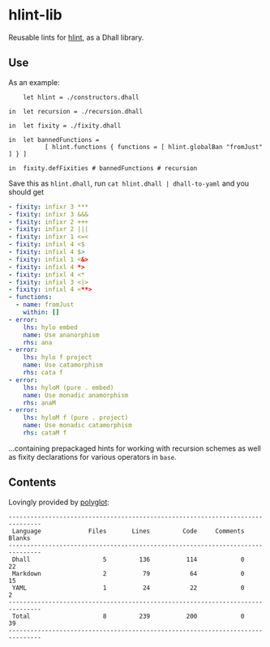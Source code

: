# hlint-lib

Reusable lints for [hlint](http://hackage.haskell.org/package/hlint), as a Dhall
library.

## Use

As an example:

```dhall
    let hlint = ./constructors.dhall

in  let recursion = ./recursion.dhall

in  let fixity = ./fixity.dhall

in  let bannedFunctions =
          [ hlint.functions { functions = [ hlint.globalBan "fromJust" ] } ]

in  fixity.defFixities # bannedFunctions # recursion
```

Save this as `hlint.dhall`, run `cat hlint.dhall | dhall-to-yaml` and you should
get

```yaml
- fixity: infixr 3 ***
- fixity: infixr 3 &&&
- fixity: infixr 2 +++
- fixity: infixr 2 |||
- fixity: infixr 1 <=<
- fixity: infixl 4 <$
- fixity: infixl 4 $>
- fixity: infixl 1 <&>
- fixity: infixl 4 *>
- fixity: infixl 4 <*
- fixity: infixl 3 <|>
- fixity: infixl 4 <**>
- functions:
  - name: fromJust
    within: []
- error:
    lhs: hylo embed
    name: Use ananorphism
    rhs: ana
- error:
    lhs: hylo f project
    name: Use catamorphism
    rhs: cata f
- error:
    lhs: hyloM (pure . embed)
    name: Use monadic anamorphism
    rhs: anaM
- error:
    lhs: hyloM f (pure . project)
    name: Use monadic catamorphism
    rhs: cataM f
```

...containing prepackaged hints for working with recursion schemes as well as
fixity declarations for various operators in `base`.

## Contents

Lovingly provided by [polyglot](http://github.com/vmchale/polyglot):

```
-------------------------------------------------------------------------------
 Language             Files       Lines         Code     Comments       Blanks
-------------------------------------------------------------------------------
 Dhall                    5         136          114            0           22
 Markdown                 2          79           64            0           15
 YAML                     1          24           22            0            2
-------------------------------------------------------------------------------
 Total                    8         239          200            0           39
-------------------------------------------------------------------------------
```
